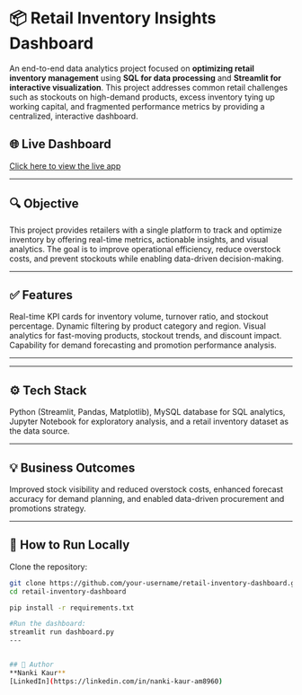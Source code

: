 # 📦 Retail Inventory Insights Dashboard

An end-to-end data analytics project focused on **optimizing retail inventory management** using **SQL for data processing** and **Streamlit for interactive visualization**. This project addresses common retail challenges such as stockouts on high-demand products, excess inventory tying up working capital, and fragmented performance metrics by providing a centralized, interactive dashboard.

## 🌐 Live Dashboard  
[Click here to view the live app](https://caseletinventory-foqtxsjk7gbftasjgeahou.streamlit.app/)  

---

## 🔍 Objective
This project provides retailers with a single platform to track and optimize inventory by offering real-time metrics, actionable insights, and visual analytics. The goal is to improve operational efficiency, reduce overstock costs, and prevent stockouts while enabling data-driven decision-making.

---

## ✅ Features
Real-time KPI cards for inventory volume, turnover ratio, and stockout percentage. Dynamic filtering by product category and region. Visual analytics for fast-moving products, stockout trends, and discount impact. Capability for demand forecasting and promotion performance analysis.

---


---

## ⚙ Tech Stack
Python (Streamlit, Pandas, Matplotlib), MySQL database for SQL analytics, Jupyter Notebook for exploratory analysis, and a retail inventory dataset as the data source.

---

## 💡 Business Outcomes
Improved stock visibility and reduced overstock costs, enhanced forecast accuracy for demand planning, and enabled data-driven procurement and promotions strategy.

---

## 🚀 How to Run Locally
Clone the repository:
```bash
git clone https://github.com/your-username/retail-inventory-dashboard.git
cd retail-inventory-dashboard

pip install -r requirements.txt

#Run the dashboard:
streamlit run dashboard.py
---


## 📌 Author  
**Nanki Kaur**  
[LinkedIn](https://linkedin.com/in/nanki-kaur-am8960)

